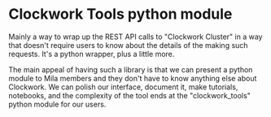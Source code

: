 # Clockwork Tools python module

Mainly a way to wrap up the REST API calls to "Clockwork Cluster" in a way
that doesn't require users to know about the details of the making such requests.
It's a python wrapper, plus a little more.

The main appeal of having such a library is that we can present a python module
to Mila members and they don't have to know anything else about Clockwork.
We can polish our interface, document it, make tutorials, notebooks, and
the complexity of the tool ends at the "clockwork_tools" python module for our users.